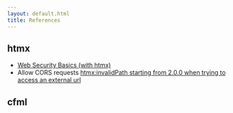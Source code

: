 ```yaml
---
layout: default.html
title: References
---
```


## htmx

* [Web Security Basics (with htmx)](https://htmx.org/essays/web-security-basics-with-htmx/)
* Allow CORS requests [htmx:invalidPath starting from 2.0.0 when trying to access an external url](https://github.com/bigskysoftware/htmx/issues/2858)

## cfml


